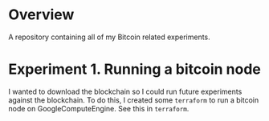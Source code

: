 # Overview

A repository containing all of my Bitcoin related experiments.

# Experiment 1. Running a bitcoin node

I wanted to download the blockchain so I could run future experiments against the blockchain.
To do this, I created some `terraform` to run a bitcoin node on GoogleComputeEngine. See this in `terraform`.
